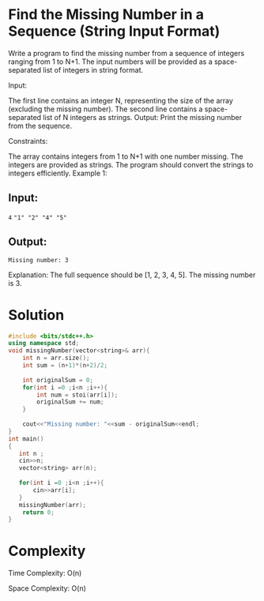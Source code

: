 # Find the Missing Number in a Sequence (String Input Format)

Write a program to find the missing number from a sequence of integers ranging from 1 to N+1. The input numbers will be provided as a space-separated list of integers in string format.

Input:

The first line contains an integer N, representing the size of the array (excluding the missing number).
The second line contains a space-separated list of N integers as strings.
Output: Print the missing number from the sequence.

Constraints:

The array contains integers from 1 to N+1 with one number missing.
The integers are provided as strings.
The program should convert the strings to integers efficiently.
Example 1:

## Input:
```4```
```"1" "2" "4" "5"```
## Output:
```Missing number: 3```

Explanation:
The full sequence should be [1, 2, 3, 4, 5].
The missing number is 3.

# Solution
```C++
#include <bits/stdc++.h>
using namespace std;
void missingNumber(vector<string>& arr){
    int n = arr.size();
    int sum = (n+1)*(n+2)/2;
    
    int originalSum = 0;
    for(int i =0 ;i<n ;i++){
        int num = stoi(arr[i]);
        originalSum += num;
    }
    
    cout<<"Missing number: "<<sum - originalSum<<endl;
}
int main()
{
   int n ;
   cin>>n;
   vector<string> arr(n);
   
   for(int i =0 ;i<n ;i++){
       cin>>arr[i];
   }
   missingNumber(arr);
    return 0;
}
```

# Complexity
Time Complexity: O(n)


Space Complexity: O(n)
